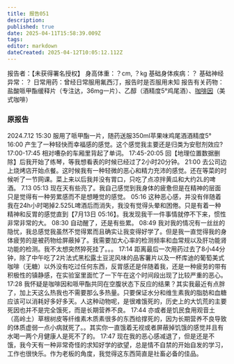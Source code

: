 ```yaml
---
title: 报告051
description: 
published: true
date: 2025-04-11T15:58:39.009Z
tags: 
editor: markdown
dateCreated: 2025-04-12T10:05:12.112Z
---
```


报告者：【未获得署名授权】
身高体重：？cm, ？kg
基础身体疾病：？
基础神经异常：？
日常用药：曾经日常服用氟西汀，报告时是否服用未知
报告有关药物：盐酸哌甲酯缓释片（专注达，36mg一片）、乙醇（酒精度5°鸡尾酒）、[咖啡因](/%E7%99%BD%E5%85%94Bron/)（美式咖啡）

### 原报告
2024.7.12
15:30 服用了哌甲酯一片，随药送服350ml苹果味鸡尾酒酒精度5°
16:00 产生了一种轻快而幸福感的感觉。这个感觉我主要还是归类为安慰剂效应?
17:00-17:45 相对嘈杂的车厢里背起了单词。
17:45-20:05 回【地理位置数据删除】后我开始了练琴，等我想看表的时候已经过了2小时20分钟。
21:00 去公司边上烧烤店开始点餐。这时候我有一种轻微的恶心和精力充沛的感觉。还在等菜的时候听了一节网课。菜上来以后我并没有胃口，只吃了点凉拌黄瓜和大约2L的啤酒。
7.13 05:13 现在天有些亮了。我自己感觉到我身体的疲惫但是在精神的层面只是觉得有一种劳累感而不是想睡觉的感觉。
05:16 这种恶心感，并没有伴随着我在24h小时喝掉2.525L啤酒后而消失，我没有觉得头晕和困倦。只是有着一种精神和反胃的感觉直到【7月13日 05:16】。我发现我干一件事情就停不下来，惯性非常非常的大。
08:30 自动醒了，还是有些累。
08:49 我对我的情况有一丝丝的隐忧，我总感觉我虽然不觉得累而且确实让我变得好学了。但是我一直觉得我的身体疲劳的是被药物给屏蔽掉了。我需要加大心率的检测频率和血常规以及肝功能肾功能的检测。我不太想突然猝死挂了。。。
17:14 距离最后一次用药过去了8小44分钟，除了中午吃了2片法式黑松露土豆泥风味的品客薯片以及一杯库迪的葡萄美式咖啡（无糖）以外没有吃过任何东西，反胃感还是伴随着我，还是一种疲劳的带有积极性的镇静感，在实验室里面忙了一下午在这个时间段出现了比较严重的恶心。
17:28 我怀疑是咖啡因和哌甲酯共同在空腹状态下反应的结果？其实我最近有点胖了，加上天这么热我也不需要那么多热量。只要保证水分和维生素我的脂肪和血糖应该可以消耗好多好多天。人这种动物呢，是很难饿死的，历史上的大饥荒的主要死因也并不是完全饿死，而是长期营养不良。
17:44 亦或者是饥民食用观音土（高岭土）草根树皮等纤维素木质素很多的东西给撑死的，因为长期营养不良导致的体质虚弱一点小病就死了。。其实你一直饿着无视或者屏蔽掉饥饿的感觉并且有水喝一两个月健康人是死不了的。
17:47 现在我的恶心感减退了，但是还是不饿，我今天有一种非常奇怪的求知好学的欲望，总是情不自禁的开始自发的学习，工作也很快乐。作为老板的角度，我觉得这东西简直是社畜必备的佳品。
